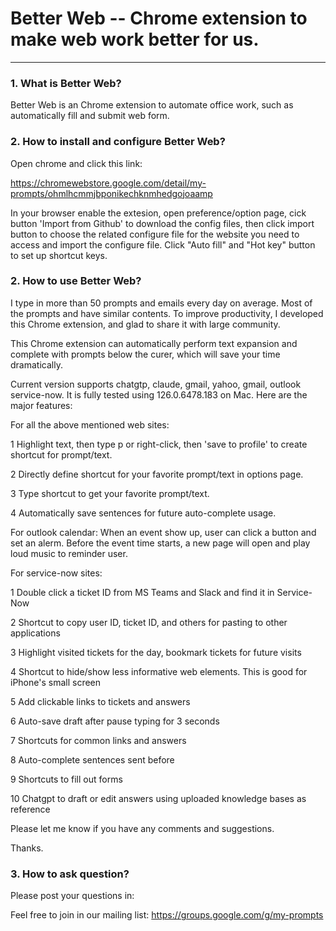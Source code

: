 Better Web -- Chrome extension to make web work better for us.<a name="TOP"></a>
===================

- - - - 
### 1. What is Better Web? 

   Better Web is an Chrome extension to automate office work, such as automatically fill and submit web form.
    
### 2. How to install and configure Better Web?

   Open chrome and click this link: 

   https://chromewebstore.google.com/detail/my-prompts/ohmlhcmmjbponikechknmhedgojoaamp 
   
   In your browser enable the extesion, open preference/option page, cick button 'Import from Github' to download the config files, then click import button to choose the related configure file for the website you need to access and import the configure file. Click "Auto fill" and "Hot key" button to set up shortcut keys.

### 2. How to use Better Web?   

   I type in more than 50 prompts and emails every day on average. Most of the prompts and have similar contents. To improve productivity, I developed this Chrome extension, and glad to share it with large community.

This Chrome extension can automatically perform text expansion and complete with prompts below the curer, which will save your time dramatically.

Current version supports chatgtp, claude, gmail, yahoo, gmail, outlook service-now. It is fully tested using 126.0.6478.183 on Mac. Here are the major features: 

For all the above mentioned web sites:

1 Highlight text, then type p or right-click, then 'save to profile' to create shortcut for prompt/text.

2 Directly define shortcut for your favorite prompt/text in options page.

3 Type shortcut to get your favorite prompt/text.

4 Automatically save sentences for future auto-complete usage.

For outlook calendar: 
When an event show up, user can click a button and set an alerm. Before the event time starts, a new page will open and play loud music to reminder user.

For service-now sites:
 
1 Double click a ticket ID from MS Teams and Slack and find it in Service-Now

2 Shortcut to copy user ID, ticket ID, and others for pasting to other applications

3 Highlight visited tickets for the day, bookmark tickets for future visits

4 Shortcut to hide/show less informative web elements. This is good for iPhone's small screen

5 Add clickable links to tickets and answers

6 Auto-save draft after pause typing for 3 seconds

7 Shortcuts for common links and answers

8 Auto-complete sentences sent before

9 Shortcuts to fill out forms

10 Chatgpt to draft or edit answers using uploaded knowledge bases as reference

Please let me know if you have any comments and suggestions.

Thanks.
   
### 3. How to ask question?
   Please post your questions in:
   
  Feel free to join in our mailing list: https://groups.google.com/g/my-prompts
 
